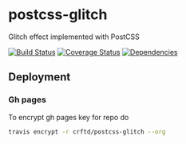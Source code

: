 # postcss-glitch
Glitch effect implemented with PostCSS

[![Build Status](https://travis-ci.org/crftd/postcss-glitch.svg?branch=master)](https://travis-ci.org/crftd/postcss-glitch)
[![Coverage Status](https://coveralls.io/repos/github/crftd/postcss-glitch/badge.svg?branch=master)](https://coveralls.io/github/crftd/postcss-glitch?branch=master)
[![Dependencies](https://david-dm.org/crftd/postcss-glitch.svg)](https://david-dm.org/)

## Deployment

### Gh pages

To encrypt gh pages key for repo do

```bash
travis encrypt -r crftd/postcss-glitch --org
```
